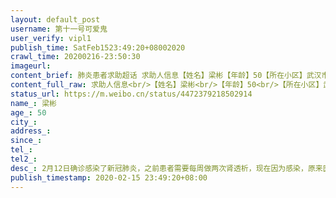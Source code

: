 ```yaml
---
layout: default_post
username: 第十一号可爱鬼
user_verify: vipl1
publish_time: SatFeb1523:49:20+08002020
crawl_time: 20200216-23:50:30
imageurl: 
content_brief: 肺炎患者求助超话 求助人信息【姓名】梁彬【年龄】50【所在小区】武汉市武昌区武泰闸花园小区2_2单元1501【病情描述】2月12日确诊感染了新冠肺炎，之前患者需要每周做两次肾透析，现在因为感染，原来医院不让做透析，目前在家自我隔离，目前病人情况比较急，因为本身就有很多基础病，又有糖尿 ...全文
content_full_raw: 求助人信息<br/>【姓名】梁彬<br/>【年龄】50<br/>【所在小区】武汉市武昌区武泰闸花园小区2_2单元1501<br/>【病情描述】2月12日确诊感染了新冠肺炎，之前患者需要每周做两次肾透析，现在因为感染，原来医院不让做透析，目前在家自我隔离，目前病人情况比较急，因为本身就有很多基础病，又有糖尿病，需要打胰岛素，抵抗力比较差。家人都在外地，亲戚家在汉口，交通全部停了，小区封了，也没办法出来。因为患者本身有肾衰，原来是需要一周两次透析的。【需求】麻烦尽快联系医院让患者可以做透析！<br/>紧急联系人：13036130398患者妹妹15827173937（患者本人）<br/>地址：湖北省武汉市武泰闸花园小区2-2单元1501
status_url: https://m.weibo.cn/status/4472379218502914
name_: 梁彬
age_: 50
city_: 
address_: 
since_: 
tel_: 
tel2_: 
desc_: 2月12日确诊感染了新冠肺炎，之前患者需要每周做两次肾透析，现在因为感染，原来医院不让做透析，目前在家自我隔离，目前病人情况比较急，因为本身就有很多基础病，又有糖尿病，需要打胰岛素，抵抗力比较差。家人都在外地，亲戚家在汉口，交通全部停了，小区封了，也没办法出来。因为患者本身有肾衰，原来是需要一周两次透析的。
publish_timestamp: 2020-02-15 23:49:20+08:00
---
```


